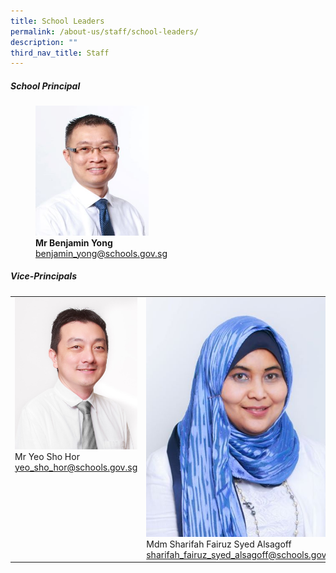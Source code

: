 ```yaml
---
title: School Leaders
permalink: /about-us/staff/school-leaders/
description: ""
third_nav_title: Staff
---
```

##### **School Principal**

<figure style="width:60%">

<img style="width:60%" src="/images/benjaminyong.jpg">

<figcaption> <strong> Mr Benjamin Yong </strong> 
<br><a href="mailto:benjamin_yong@schools.gov.sg">benjamin_yong@schools.gov.sg</a></figcaption>

</figure>

##### **Vice-Principals**

<table style="table-layout: fixed; width: 100%;" class="tg">
  <tbody>
    <tr>
      <td style="width:100%; vertical-align: top;">
        <img style="width:100%;" alt="Mr Yeo Sho Hor" src="/images/yeoshohor.jpg"><br>
        Mr Yeo Sho Hor<br>
        <a href="mailto:yeo_sho_hor@schools.gov.sg">yeo_sho_hor@schools.gov.sg</a>
      </td>
      <td style="width:100%; vertical-align: top;">
        <img style="width:100%;" alt="Mdm Sharifah Fairuz Syed Alsagoff" src="/images/sharifahfairuz.jpg"><br>
        Mdm Sharifah Fairuz Syed Alsagoff<br>
        <a href="mailto:sharifah_fairuz_syed_alsagoff@schools.gov.sg">sharifah_fairuz_syed_alsagoff@schools.gov.sg</a>
      </td>
      <td style="width:100%; vertical-align: top;">
        <img style="width:100%;" alt="Mr Chua Kok Seng" src="/images/mr%20chua%20kok%20seng%20passport%20size.jpg"><br>
        Mr Chua Kok Seng<br>
        <a href="mailto:chua_kok_seng@schools.gov.sg">chua_kok_seng@schools.gov.sg</a>
      </td>
    </tr>
  </tbody>
</table>